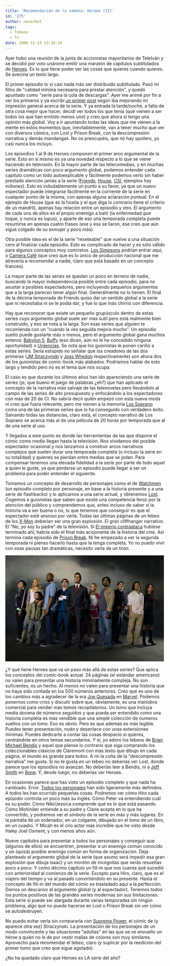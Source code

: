 ```yaml
---
title: 'Recomendación de la semana: Heroes (II)'
id: '275'
author: neverbot
tags:
  - Tebeos
  - Tv
date: 2006-12-13 13:34:14
---
```


Ayer hubo una reunión de la junta de accionistas mayoritarios de TeleIván y se decidió por voto unánime emitir una maratón de capítulos subtitulados de [Heroes](http://en.wikipedia.org/wiki/Heroes_(TV_series)). Es lo que tiene poder ver las cosas que quieres cuando quieres. Se avecina un texto largo.

El primer episodio lo vi casi nada más ser distribuido subtitulado. Pasó mi filtro de "calidad mínima necesaria para prestar atención", y quedó apuntado como "serie para la cola de descargas". Ayer me animé por fin a ver los primeros y ya escribí [un primer post](http://localhost:8000/tv/recomendacion-de-la-semana-heroes/) según iba mejorando mi impresión general acerca de la serie. Y ya entrada la tarde/noche, a falta de otra cosa mejor que hacer, decidí ver todos los que tenía (que vienen a ser todos los que han emitido menos uno) y creo que ahora sí tengo una opinión más global. Voy a ir apuntando todas las ideas que me vienen a la mente en estos momentos que, inevitablemente, van a tener mucho que ver con diversos cómics, con Lost y Prison Break, con la descompresión narrativa y demás mandangas. No os preocupéis, que no hay spoilers, yo casi nunca los incluyo.

Los episodios 1 al 9 de Heroes componen el primer arco argumental de la serie. Esto en sí mismo es ya una novedad respecto a lo que se viene haciendo en televisión. En la mayor parte de las telecomedias, y en muchas series dramáticas con poco argumento global, podemos entender cada capítulo como un todo autoexplicable y fácilmente podemos verlo sin haber prestado atención jamás a la serie ([Friends](http://en.wikipedia.org/wiki/Friends), [House](http://en.wikipedia.org/wiki/House_%28TV_series%29), [CSI](http://en.wikipedia.org/wiki/CSI:_Crime_Scene_Investigation), ejemplos hay millones). Esto es indudablemente un punto a su favor, ya que un nuevo espectador puede integrarse fácilmente en la corriente de la serie en cualquier punto de la misma, con apenas alguna aclaración puntual. En el ejemplo de House (que es la hostia y el que diga lo contrario tiene el criterio de un mandril), apenas hay relación entre un episodio y otro. El argumento de cada uno de ellos es el propio enemigo a batir (la enfermedad que toque, y nunca es lupus), y aparte de eso una temporada completa puede resumirse en apenas cuatro frases (ese y esa se liaron, ese creo que aún sigue colgado de su exmujer y poco más).

Otra posible idea es el de la serie "reseteable" que vuelve a una situación cero al finalizar cada episodio. Esto es complicado de hacer y es sólo válido para algunos conceptos muy concretos. [Los Simpsons](http://en.wikipedia.org/wiki/The_simpsons) podrían entrar aquí, o [Camera Café](http://en.wikipedia.org/wiki/Camera_Cafe) (que creo que es lo único de producción nacional que me atrevería a recomendar a nadie, claro que está basado en un concepto francés).

La mayor parte de las series se quedan un poco en terreno de nadie, buscando la mayor independencia posible entre cada episodio, para no asustar a posibles espectadores, pero incluyendo pequeños argumentos que a la larga parecen tener algún final. Generalmente no lo tienen. El final de la décima temporada de Friends quiso dar un sentido global a la serie que ni necesitaba ni se le podía dar, y fue lo que más chirrió con diferencia.

Hay que reconocer que existe un pequeño grupúsculo dentro de estas series cuyo argumento global suele ser más sutil pero está realmente bien construido, y eso se nota a la larga. Son esas series que alguien te recomienda con un "cuando la ves seguida mejora mucho". Un episodio suelto puede gustarte más o menos, pero el argumento global gana muchos enteros: [Babylon 5](http://en.wikipedia.org/wiki/Babylon_5), [Buffy](http://en.wikipedia.org/wiki/Buffy_the_Vampire_Slayer) (eso dicen, aún no le he concedido ninguna oportunidad) o [Urgencias](http://en.wikipedia.org/wiki/ER_%28TV_series%29). Se nota que los guionistas le ponen cariño a estas series. Sería estúpido no señalar que los creadores de las dos primeras ([JM Straczynski](http://en.wikipedia.org/wiki/J._Michael_Straczynski) y [Joss Whedon](http://en.wikipedia.org/wiki/Joss_Whedon) respectivamente) son ahora dos de los guionistas de comic-book más alabados. Podríamos hablar de esto largo y tendido pero no es el tema que nos ocupa.

El caso es que durante los últimos años han ido apareciendo una serie de series (je, que bueno el juego de palabras ¿eh?) que han aplicado el concepto de la narrativa más salvaje de las telenovelas pero llevándolo al campo de las series de alto presupuesto y enfocándolo a los espectadores con más de 20 de CI. No sabría decir quién empezó con esta nueva moda ni creo que fuera relevante, pero me vienen a la memoria [Los Soprano](http://en.wikipedia.org/wiki/The_Sopranos) como una de las primeras series que lo ha conseguido con verdadero éxito. Salvando todas las distancias, claro está, el concepto narrativo de Los Soprano se acerca más al de una película de 20 horas por temporada que al de una serie al uso.

Y llegados a este punto es donde las herramientas de las que dispone el cómic como medio llegan hasta la televisión. Nos olvidamos del posible espectador ocasional y nos lanzamos a construir arcos narrativos complejos que suelen durar una temporada completa (o incluso la serie en su totalidad) y quienes se pierdan entre medias que se jodan. Para compensar tenemos una elevada fidelidad a la serie por parte de todo aquel a quien le guste, ya que perderse un episodio puede llegar a ser un problema para poder entender el siguiente.

Tomamos un concepto de desarrollo de personajes como el de [Watchmen](http://en.wikipedia.org/wiki/Watchmen) (un episodio completo por personaje, en base a la historia presente y a una serie de flashbacks) y lo aplicamos a una serie actual, y obtenemos [Lost](http://en.wikipedia.org/wiki/Lost_%28TV_series%29). Cogemos a guionistas que saben que existe una competencia feroz por la atención del público y comprendemos que, antes incluso de saber si la historia va a ser buena o no, lo que tenemos que conseguir es que el espectador esté ansioso por verla. Todas las últimas páginas de un tebeo de los [X-Men](http://en.wikipedia.org/wiki/Uncanny_X-Men) deberían ser una gran explosión. El gran cliffhanger narrativo. El "No, yo soy tu padre" de la televisión. Si [El imperio contraataca](http://en.wikipedia.org/wiki/Empire_Strikes_Back) hubiese terminado ahí, habría sido el final más acojonante de la historia del cine. Así termina cada episodio de [Prison Break](http://en.wikipedia.org/wiki/Prison_break). Ni he empezado a ver la segunda temporada ni pienso hacerlo hasta que la tenga completa. Yo no puedo vivir con esas pausas tan dramáticas, necesito verla de un tirón.

![Heroes (los protagonistas)](./recomendacion-de-la-semana-heroes-ii/Heroes.jpg "Heroes (los protagonistas)")

¿Y qué tiene Heroes que va un paso más allá de estas series? Que aplica los conceptos del comic-book actual. 24 páginas (el estándar americano) no valen para presentar una historia mínimamente compleja. No son suficientes, es un hecho. Al menos no valen para presentar una historia que no haya sido contada en los 500 números anteriores. Creo que es uno de los cambios más a agradecer de la era [Joe Quesada](http://en.wikipedia.org/wiki/Joe_Quesada) en [Marvel](http://en.wikipedia.org/wiki/Marvel_comics). Podemos ponernos como críos y discutir sobre que, obviamente, es una maniobra comercial para vender más tomos recopilatorios. Un tomo que incluya media docena de números seguidos y que pueda ser entendido como una historia completa es más vendible que una simple colección de numeros sueltos con un lomo. Eso es obvio. Pero es que además es más legible. Puedes tener presentación, nudo y desenlace con unas extensiones mínimas. Puedes dedicarte a contar las cosas despacio si quieres, centrándote en otros temas secundarios. Y sí, yo adoro los tebeos de [Brian Michael Bendis](http://en.wikipedia.org/wiki/Brian_Michael_Bendis) y aquel que piense lo contrario que siga comprando los coleccionables clásicos de Claremont con más texto que dibujo en cada página, el mundo es grande para todos. A mí la coña de la "descompresión narrativa" me gusta. Si no te gusta en un tebeo no deberías ver Lost, donde parece que los episodios no avanzan. No deberías leer a Bendis, ni a [Jeff Smith](http://en.wikipedia.org/wiki/Jeff_Smith_%28cartoonist%29) en [Bone](http://en.wikipedia.org/wiki/Bone_%28comics%29). Y, desde luego, no deberías ver Heroes.

En ocasiones parece que has visto un episodio completo y que nada ha cambiado. Error. [Todos los personajes](http://en.wikipedia.org/wiki/List_of_characters_in_Heroes) han sido ligeramente más definidos. A todos les han ocurrido pequeñas cosas. Podremos ver cómo Hiro cada episodio controla un poco más su inglés. Cómo Peter va entendiendo cuál es su poder. Cómo Niki/Jessica comprende qué es lo que está pasando. Cómo Mohinder entiende a su padre y Claire acepta en lo que ha convertido, y podremos ver el símbolo de la serie en más y más lugares. En la pantalla de un ordenador, en un colgante, dibujado en el lomo de un libro, en un cuadro. Y Micah es el crío actor más increíble que he visto desde Haley Joel Osment, y con menos años aún.

Nueve capítulos para presentar a todos los personajes y conseguir que (algunos de ellos) se encuentren, presentar a un enemigo común conocido y un (quizá) posible enemigo común en forma de organización. Deja planteado el argumento global de la serie (que asumo será impedir esa gran explosión que dibuja Isaac) y un montón de incógnitas que serás resueltas poco a poco. Y como décimo capítulo un fill-in que nos cuenta qué sucedió con anterioridad al comienzo de la serie. Excepto para Hiro, claro, que es el viajero del tiempo y va al pasado convirtiéndolo en su presente. Hasta el concepto de fill-in del mundo del cómic es trasladado aquí a la perfección. Damos un descanso al argumento global (y al espectador). Tenemos todos los puntos positivos de las grandes series modernas sin sus limitaciones. Esta serie sí puede ser alargada durante varias temporadas sin ningún problema, algo que no puede hacerse en Lost o Prison Break sin ver cómo se autodestruyen.

No puedo evitar verla sin compararla con [Supreme Power](http://en.wikipedia.org/wiki/Supreme_Power), el cómic de (y aparece otra vez) Straczynski. La presentación de los personajes de un modo convincente y las situaciones "adultas" en las que se ve envuelto un héroe a quien no le de por vestir mallas de colores son muy similares. Aprovecho para recomendar el tebeo, claro (y suplicar por la reedición del primer tomo que creo que sigue agotado).

¿No ha quedado claro que Heroes es LA serie del año?